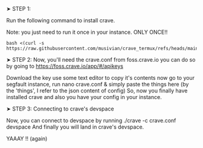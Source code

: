 ➤ STEP 1:

Run the following command to install crave.

Note: you just need to run it once in your instance. ONLY ONCE!!

```
bash <(curl -s https://raw.githubusercontent.com/musivian/crave_termux/refs/heads/main/install.sh)
```

➤ STEP 2:
Now, you'll need the crave.conf from foss.crave.io you can do so by going to https://foss.crave.io/app/#/apikeys

Download the key
use some text editor to copy it's contents
now go to your segfault instance, run nano crave.conf & simply paste the things here (by the 'things', I refer to the json content of config)
So, now you finally have installed crave and also you have your config in your instance.

➤ STEP 3:
Connecting to crave's devspace

Now, you can connect to devspace by running ./crave -c crave.conf devspace And finally you will land in crave's devspace.

YAAAY !! (again)
